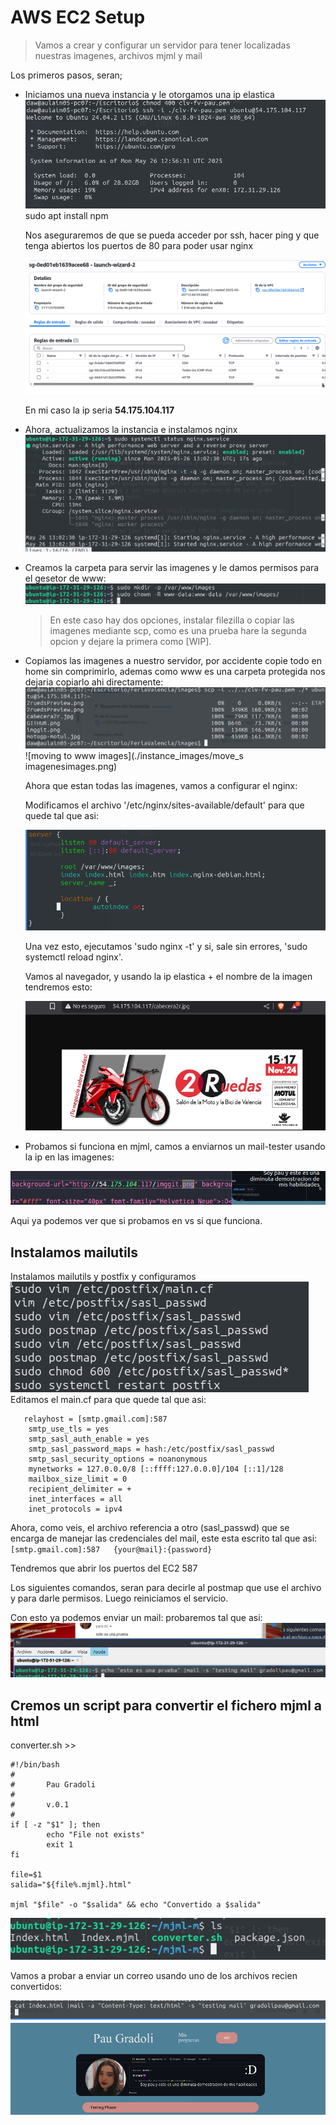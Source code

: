# AWS EC2 Setup

> Vamos a crear y configurar un servidor para tener localizadas nuestras imagenes, archivos mjml y mail
>


Los primeros pasos, seran;

- Iniciamos una nueva instancia y le otorgamos una ip elastica
  ![ssh image](./instance_images/ssh_to_instance.png)  
sudo apt install npm

    Nos aseguraremos de que se pueda acceder por ssh, hacer ping y que tenga abiertos los puertos de 80 para poder usar nginx

    ![security groups image](./instance_images/security-groups.png)

    En mi caso la ip seria <b>54.175.104.117</b>

- Ahora, actualizamos la instancia e instalamos nginx
    ![status image ](./instance_images/nginx_statup.png)

- Creamos la carpeta para servir las imagenes y le damos permisos para el gesetor de www:
    ![folder image](./instance_images/folder_creation.png)

    > En este caso hay dos opciones, instalar filezilla o copiar las imagenes mediante scp, como es una prueba hare la segunda opcion y dejare la primera como [WIP].

- Copiamos las imagenes a nuestro servidor, por accidente copie todo en home sin comprimirlo, ademas como www es una carpeta protegida nos dejaria copiarlo ahi directamente:
    ![scp images](./instance_images/scp_to_home.png)
    ![moving to www images](./instance_images/move_s imagenesimages.png)

    Ahora que estan todas las imagenes, vamos a configurar el nginx:

    Modificamos el archivo '/etc/nginx/sites-available/default' para que quede tal que asi:
    
    ![nginx config](./instance_images/nginx_config.png)

    Una vez esto, ejecutamos 'sudo nginx -t' y si, sale sin errores, 'sudo systemctl reload nginx'.

    Vamos al navegador, y usando la ip elastica + el nombre de la imagen tendremos esto:

    ![visualizar imagen](./instance_images/visualizar.png)

- Probamos si funciona en mjml, camos a enviarnos un mail-tester usando la ip en las imagenes:

![testing vs](./instance_images/testing_vs.png)

Aqui ya podemos ver que si probamos en vs si que funciona.

## Instalamos mailutils  
 Instalamos mailutils y postfix y configuramos  
 ![postfix config](./instance_images/postfix_config.png)  
    Editamos el main.cf para que quede tal que asi:  

       relayhost = [smtp.gmail.com]:587
        smtp_use_tls = yes
        smtp_sasl_auth_enable = yes
        smtp_sasl_password_maps = hash:/etc/postfix/sasl_passwd
        smtp_sasl_security_options = noanonymous 
        mynetworks = 127.0.0.0/8 [::ffff:127.0.0.0]/104 [::1]/128
        mailbox_size_limit = 0
        recipient_delimiter = +
        inet_interfaces = all
        inet_protocols = ipv4
            

Ahora, como veis, el archivo referencia a otro (sasl_passwd) que se encarga de manejar las credenciales del mail, este esta escrito tal que asi:  
    `[smtp.gmail.com]:587   {your@mail}:{password}`

Tendremos que abrir los puertos del EC2 587

Los siguientes comandos, seran para decirle al postmap que use el archivo y para darle permisos. Luego reiniciamos el servicio.

Con esto ya podemos enviar un mail: probaremos tal que asi:
![mail image](./instance_images/mail_test.png)


## Cremos un script para convertir el fichero mjml a html

converter.sh >>

    #!/bin/bash
    #
    #       Pau Gradoli 
    #
    #       v.0.1
    #
    if [ -z "$1" ]; then
            echo "File not exists"
            exit 1
    fi

    file=$1
    salida="${file%.mjml}.html"

    mjml "$file" -o "$salida" && echo "Convertido a $salida"

![converter finished](./instance_images/converter.png)

Vamos a probar a enviar un correo usando uno de los archivos recien convertidos:

![envio correo](./instance_images/mail_test2.png)